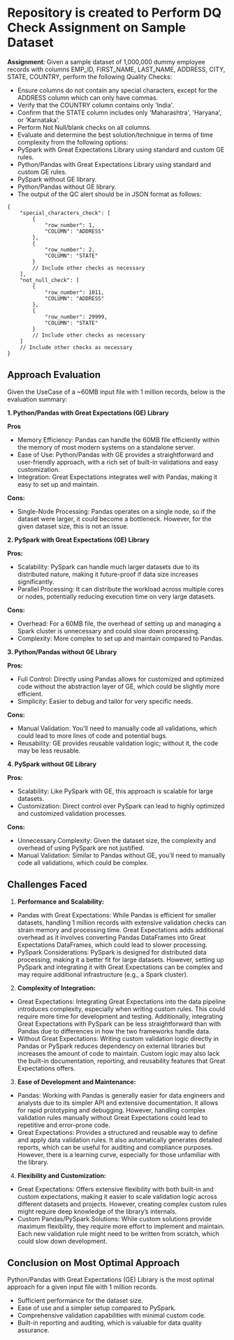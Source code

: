 # Repository is created to Perform DQ Check Assignment on Sample Dataset

**Assignment**: Given a sample dataset of 1,000,000 dummy employee records with columns EMP_ID, FIRST_NAME, LAST_NAME, ADDRESS, CITY, STATE, COUNTRY, perform the following Quality Checks:

- Ensure columns do not contain any special characters, except for the ADDRESS column which can only have commas.
- Verify that the COUNTRY column contains only 'India'.
- Confirm that the STATE column includes only 'Maharashtra', 'Haryana', or 'Karnataka'.
- Perform Not Null/blank checks on all columns.
- Evaluate and determine the best solution/technique in terms of time complexity from the following options:
- PySpark with Great Expectations Library using standard and custom GE rules.
- Python/Pandas with Great Expectations Library using standard and custom GE rules.
- PySpark without GE library.
- Python/Pandas without GE library.
- The output of the QC alert should be in JSON format as follows:

 
```
{
    "special_characters_check": [
        {
            "row_number": 1,
            "COLUMN": "ADDRESS"
        },
        {
            "row_number": 2,
            "COLUMN": "STATE"
        }
        // Include other checks as necessary
    ],
    "not_null_check": [
        {
            "row_number": 1011,
            "COLUMN": "ADDRESS"
        },
        {
            "row_number": 29999,
            "COLUMN": "STATE"
        }
        // Include other checks as necessary
    ]
    // Include other checks as necessary
}

```

## Approach Evaluation 

Given the UseCase of a ~60MB input file with 1 million records, below is the evaluation summary:

**1. Python/Pandas with Great Expectations (GE) Library**

**Pros**
- Memory Efficiency: Pandas can handle the 60MB file efficiently within the memory of most modern systems on a standalone server.
- Ease of Use: Python/Pandas with GE provides a straightforward and user-friendly approach, with a rich set of built-in validations and easy customization.
- Integration: Great Expectations integrates well with Pandas, making it easy to set up and maintain.

**Cons:**
- Single-Node Processing: Pandas operates on a single node, so if the dataset were larger, it could become a bottleneck. However, for the given dataset size, this is not an issue.

**2. PySpark with Great Expectations (GE) Library**

**Pros:**
- Scalability: PySpark can handle much larger datasets due to its distributed nature, making it future-proof if data size increases significantly.
- Parallel Processing: It can distribute the workload across multiple cores or nodes, potentially reducing execution time on very large datasets.

**Cons:**
- Overhead: For a 60MB file, the overhead of setting up and managing a Spark cluster is unnecessary and could slow down processing.
- Complexity: More complex to set up and maintain compared to Pandas.

**3. Python/Pandas without GE Library**

**Pros:**
- Full Control: Directly using Pandas allows for customized and optimized code without the abstraction layer of GE, which could be slightly more efficient.
- Simplicity: Easier to debug and tailor for very specific needs.

**Cons:**
- Manual Validation: You'll need to manually code all validations, which could lead to more lines of code and potential bugs.
- Reusability: GE provides reusable validation logic; without it, the code may be less reusable.

**4. PySpark without GE Library**

**Pros:**
- Scalability: Like PySpark with GE, this approach is scalable for large datasets.
- Customization: Direct control over PySpark can lead to highly optimized and customized validation processes.

**Cons:**
- Unnecessary Complexity: Given the dataset size, the complexity and overhead of using PySpark are not justified.
- Manual Validation: Similar to Pandas without GE, you'll need to manually code all validations, which could be complex.


## Challenges Faced
1. **Performance and Scalability:**

- Pandas with Great Expectations: While Pandas is efficient for smaller datasets, handling 1 million records with extensive validation checks can strain memory and processing time. Great Expectations adds additional overhead as it involves converting Pandas DataFrames into Great Expectations DataFrames, which could lead to slower processing.
- PySpark Considerations: PySpark is designed for distributed data processing, making it a better fit for large datasets. However, setting up PySpark and integrating it with Great Expectations can be complex and may require additional infrastructure (e.g., a Spark cluster).

2. **Complexity of Integration:**

- Great Expectations: Integrating Great Expectations into the data pipeline introduces complexity, especially when writing custom rules. This could require more time for development and testing. Additionally, integrating Great Expectations with PySpark can be less straightforward than with Pandas due to differences in how the two frameworks handle data.
- Without Great Expectations: Writing custom validation logic directly in Pandas or PySpark reduces dependency on external libraries but increases the amount of code to maintain. Custom logic may also lack the built-in documentation, reporting, and reusability features that Great Expectations offers.

3. **Ease of Development and Maintenance:**

- Pandas: Working with Pandas is generally easier for data engineers and analysts due to its simpler API and extensive documentation. It allows for rapid prototyping and debugging. However, handling complex validation rules manually without Great Expectations could lead to repetitive and error-prone code.
- Great Expectations: Provides a structured and reusable way to define and apply data validation rules. It also automatically generates detailed reports, which can be useful for auditing and compliance purposes. However, there is a learning curve, especially for those unfamiliar with the library.

4. **Flexibility and Customization:**

- Great Expectations: Offers extensive flexibility with both built-in and custom expectations, making it easier to scale validation logic across different datasets and projects. However, creating complex custom rules might require deep knowledge of the library’s internals.
- Custom Pandas/PySpark Solutions: While custom solutions provide maximum flexibility, they require more effort to implement and maintain. Each new validation rule might need to be written from scratch, which could slow down development.


## Conclusion on Most Optimal Approach
Python/Pandas with Great Expectations (GE) Library is the most optimal approach for a given input file with 1 million records.
- Sufficient performance for the dataset size.
- Ease of use and a simpler setup compared to PySpark.
- Comprehensive validation capabilities with minimal custom code.
- Built-in reporting and auditing, which is valuable for data quality assurance.

